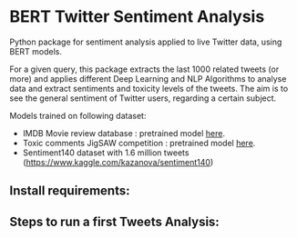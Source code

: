 # BERT Twitter Sentiment Analysis
Python package for sentiment analysis applied to live Twitter data, using BERT models. 

For a given query, this package extracts the last 1000 related tweets (or more) and applies different Deep Learning and NLP Algorithms to analyse data and extract sentiments and toxicity levels of the tweets. The aim is to see the general sentiment of Twitter users, regarding a certain subject. 

Models trained on following dataset:
 
-   IMDB Movie review database : pretrained model [here](https://drive.google.com/file/d/1mD4SEniTFVuf8mM48GlGn_ofYV3ylP4o/view?usp=sharing "PyTorch BERT weights for IMDB"). 
-   Toxic comments JigSAW competition : pretrained model [here](https://drive.google.com/file/d/1W3HQBYsjCpgumFIXiGHuHW1cXQ38nC-w/view?usp=sharing "MultiLabel PyTorch BERT weights for IMDB"). 
-   Sentiment140 dataset with 1.6 million tweets (https://www.kaggle.com/kazanova/sentiment140)

## Install requirements:

## Steps to run a first Tweets Analysis:



